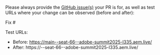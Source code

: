 Please always provide the [GitHub issue(s)](../issues) your PR is for, as well as test URLs where your change can be observed (before and after):

Fix #<gh-issue-id>

Test URLs:
- Before: https://main--seat-66--adobe-summit2025-l335.aem.live/
- After: https://<branch>--seat-66--adobe-summit2025-l335.aem.live/
